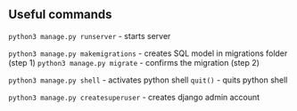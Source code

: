 ## Useful commands

`python3 manage.py runserver` - starts server

`python3 manage.py makemigrations` - creates SQL model in migrations folder (step 1)
`python3 manage.py migrate` - confirms the migration (step 2)

`python3 manage.py shell` - activates python shell
`quit()` - quits python shell

`python3 manage.py createsuperuser` - creates django admin account
